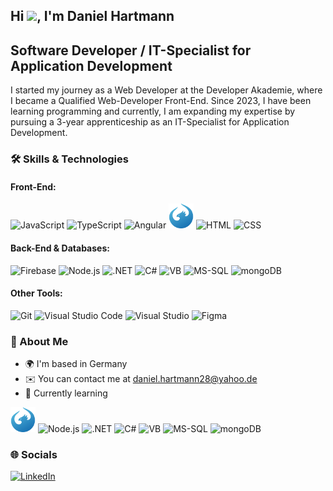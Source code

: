 ## Hi <img src="https://raw.githubusercontent.com/MartinHeinz/MartinHeinz/master/wave.gif" width="30px">, I'm Daniel Hartmann

## Software Developer / IT-Specialist for Application Development

I started my journey as a Web Developer at the Developer Akademie, where I became a Qualified Web-Developer Front-End. Since 2023, I have been learning programming and currently, I am expanding my expertise by pursuing a 3-year apprenticeship as an IT-Specialist for Application Development.

### 🛠 Skills & Technologies
#### Front-End: 
<img src="https://cdn.jsdelivr.net/gh/devicons/devicon/icons/javascript/javascript-original.svg" height="40" alt="JavaScript" /> <img src="https://cdn.jsdelivr.net/gh/devicons/devicon/icons/typescript/typescript-original.svg" height="40" alt="TypeScript" /> <img src="https://cdn.jsdelivr.net/gh/devicons/devicon@latest/icons/angular/angular-original.svg" height="40" alt="Angular" /> <img src="phenix_blue.png" height="40" alt="OpenUI5" /> <img src="https://cdn.jsdelivr.net/gh/devicons/devicon/icons/html5/html5-original.svg" height="40" alt="HTML" /> <img src="https://cdn.jsdelivr.net/gh/devicons/devicon/icons/css3/css3-original.svg" height="40" alt="CSS" />

#### Back-End & Databases: 
<img src="https://cdn.jsdelivr.net/gh/devicons/devicon/icons/firebase/firebase-plain.svg" height="40" alt="Firebase" /> <img src="https://cdn.jsdelivr.net/gh/devicons/devicon@latest/icons/nodejs/nodejs-original-wordmark.svg" height="40" alt="Node.js" /> <img src="https://cdn.jsdelivr.net/gh/devicons/devicon@latest/icons/dot-net/dot-net-original-wordmark.svg" height="40" alt=".NET" /> <img src="https://cdn.jsdelivr.net/gh/devicons/devicon@latest/icons/csharp/csharp-original.svg" height="40" alt="C#" /> <img src="https://cdn.jsdelivr.net/gh/devicons/devicon@latest/icons/visualbasic/visualbasic-original.svg" height="40" alt="VB" /> <img src="https://cdn.jsdelivr.net/gh/devicons/devicon@latest/icons/microsoftsqlserver/microsoftsqlserver-plain-wordmark.svg" height="40" alt="MS-SQL" /> <img src="https://cdn.jsdelivr.net/gh/devicons/devicon@latest/icons/mongodb/mongodb-original-wordmark.svg" height="40" alt="mongoDB" />

#### Other Tools: 
<img src="https://cdn.jsdelivr.net/gh/devicons/devicon/icons/git/git-original.svg" height="40" alt="Git" /> <img src="https://cdn.jsdelivr.net/gh/devicons/devicon@latest/icons/vscode/vscode-original.svg" height="40" alt="Visual Studio Code" /> <img src="https://cdn.jsdelivr.net/gh/devicons/devicon@latest/icons/visualstudio/visualstudio-original.svg" height="40" alt="Visual Studio" /> <img src="https://cdn.jsdelivr.net/gh/devicons/devicon/icons/figma/figma-original.svg" height="40" alt="Figma" />

### 📍 About Me
- 🌍 I'm based in Germany
- ✉️ You can contact me at daniel.hartmann28@yahoo.de
- 🧠 Currently learning 

<img src="phenix_blue.png" height="40" alt="OpenUI5" /> <img src="https://cdn.jsdelivr.net/gh/devicons/devicon@latest/icons/nodejs/nodejs-original-wordmark.svg" height="40" alt="Node.js" /> <img src="https://cdn.jsdelivr.net/gh/devicons/devicon@latest/icons/dot-net/dot-net-original-wordmark.svg" height="40" alt=".NET" /> <img src="https://cdn.jsdelivr.net/gh/devicons/devicon@latest/icons/csharp/csharp-original.svg" height="40" alt="C#" /> <img src="https://cdn.jsdelivr.net/gh/devicons/devicon@latest/icons/visualbasic/visualbasic-original.svg" height="40" alt="VB" /> <img src="https://cdn.jsdelivr.net/gh/devicons/devicon@latest/icons/microsoftsqlserver/microsoftsqlserver-plain-wordmark.svg" height="40" alt="MS-SQL" /> <img src="https://cdn.jsdelivr.net/gh/devicons/devicon@latest/icons/mongodb/mongodb-original-wordmark.svg" height="40" alt="mongoDB" />

### 🌐 Socials
[<img src="https://cdn.jsdelivr.net/gh/devicons/devicon@latest/icons/linkedin/linkedin-original.svg" height="40" alt="LinkedIn" />](https://www.linkedin.com/in/daniel-hartmann-55a9b227a/)
